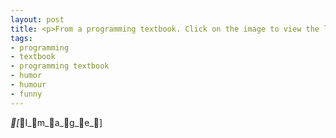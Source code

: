 ```yaml
---
layout: post
title: <p>From a programming textbook. Click on the image to view the larger version.</p>
tags:
- programming
- textbook
- programming textbook
- humor
- humour
- funny
---
```

_[_I_m_a_g_e_]
